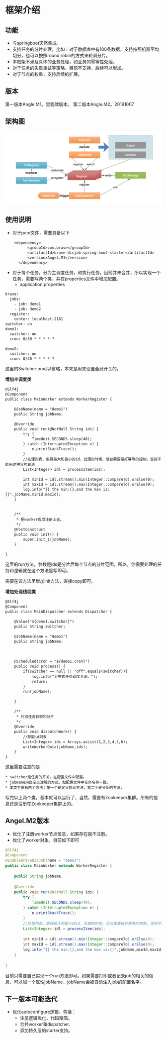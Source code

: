 # 框架介绍
## 功能
* 与springboot天然集成。
* 支持任务的分片处理，比如：对于数据库中有100条数据，支持按照机器平均切分，也可以按照round robin的方式来轮训分片。
* 本框架不涉及具体的业务处理，如业务的幂等性处理。
* 对于任务的失败重试等策略，目前不支持，后续可以增加。
* 对于节点的权重，支持后续的扩展。

## 版本
第一版本Angle.M1。里程碑版本。
第二版本Angle.M2。20191007

## 架构图

![](image/arch1.png)

## 使用说明
* 对于pom文件，需要具备以下
```$xslt
	<dependency>
		  <groupId>com.brave</groupId>
		  <artifactId>brave-disjob-spring-boot-starter</artifactId>
		  <version>Angel.M1</version>
	  </dependency>
```
* 对于每个任务，分为主调度任务，和执行任务，目前并未合并，所以实现一个任务，需要写两个类，并在properties文件中增加配置。
    * application.properties 
```$xslt
brave:
  jobs:
    - job: demo1
    - job: demo2
  register:
    center: localhost:2181
switcher: on
demo1:
  switcher: on
  cron: 0/30 * * * * ?

demo2:
  switcher: on
  cron: 0/40 * * * * ?
```
这里的Switcher:on可以省略，本来是用来设置全局开关的。

**增加主调度类**
```$xslt
@Slf4j
@Component
public class MainWorker extends WorkerRegister {

    @JobName(name = "demo1")
    public String jobName;

    @Override
    public void run(@NotNull String ids) {
        try {
            TimeUnit.SECONDS.sleep(40);
        } catch (InterruptedException e) {
            e.printStackTrace();
        }
        //处理列表，取得最大和最小的id，处理的时候，后台需要最好幂等的控制，否则不能用这种分片算法
        List<Integer> idl = processItem(ids);

        int minId = idl.stream().min(Integer::compareTo).orElse(0);
        int maxId = idl.stream().max(Integer::compareTo).orElse(0);
        log.info("{} the min:{},and the max is:{}",jobName,minId,maxId);
    }


    /**
     * 把worker现成注册上去。
     */
    @PostConstruct
    public void init() {
        super.init_1(jobName);
    }

}
```
这里的run方法，参数是ids是分片后每个节点的分片范围，所以，你需要处理的任务和逻辑就在这个方法里写即可。

需要在该方法里增加init方法，直接copy即可。

**增加处理线程类**
```$xslt
@Slf4j
@Component
public class MainDispatcher extends Dispatcher {

    @Value("${demo1.switcher}")
    public String switcher;

    @JobName(name = "demo1")
    public String jobName;



    @Scheduled(cron = "${demo1.cron}")
    public void process() {
        if(switcher == null || "off".equals(switcher)){
            log.info("分布式任务调度关闭。");
            return;
        }
        run(jobName);

    }

    /**
     * 代扣任务获取和分片
     */
    @Override
    public void dispatchWork() {
        //获取id列表
        List<Integer> ids = Arrays.asList(1,2,3,4,5,6);
        writeWorkerData(jobName,ids);
    }
}

```
这里需要注意的是
    
    * switcher是任务的开关，在配置文件中配置。
    * jobName用自定义注解的方式，和配置文件中任务名称一致。
    * 本类主要有两个方法：第一个是定义启动方法，第二个是分配的方法，

写完以上两个类，基本就可以运行了，当然，需要有Zookeeper集群。所有的信息还是注册在Zookeeper集群上的。

## Angel.M2版本
* 优化了注册worker节点信息，如果存在就不注册。
* 优化了worker对象，目前如下即可
```java
@Slf4j
@Component
@EnableBraveDisJob(name = "demo3")
public class MainWorker extends WorkerRegister {

    public String jobName;

    @Override
    public void run(@NotNull String ids) {
        try {
            TimeUnit.SECONDS.sleep(40);
        } catch (InterruptedException e) {
            e.printStackTrace();
        }
        //处理列表，取得最大和最小的id，处理的时候，后台需要最好幂等的控制，否则不能用这种分片算法
        List<Integer> idl = processItem(ids);

        int minId = idl.stream().min(Integer::compareTo).orElse(0);
        int maxId = idl.stream().max(Integer::compareTo).orElse(0);
        log.info("{} the min:{},and the max is:{}",jobName,minId,maxId);
    }

}
```
目前只需要自己实现一个run方法即可。如果需要打印或者记录job的相关的信息，可以加一个属性jobName，jobName会被自动注入job的配置名字。


## 下一版本可能迭代
* 优化autoconfigure逻辑，包括：
	- 注册逻辑优化，代码精简。
	- 合并worker和dispatcher.
	- 添加持久层的starter支持。

